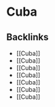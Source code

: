 # Cuba



<a id="org0756983"></a>

## Backlinks

-   [[Cuba]]
-   [[Cuba]]
-   [[Cuba]]
-   [[Cuba]]
-   [[Cuba]]
-   [[Cuba]]
-   [[Cuba]]

